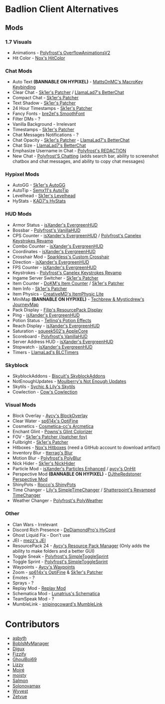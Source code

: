 # Badlion Client Alternatives

## Mods

### 1.7 Visuals

* Animations - [Polyfrost's OverflowAnimationsV2](https://github.com/Polyfrost/OverflowAnimationsV2/releases/latest)
* Hit Color  - [Nox's HitColor](https://github.com/Noxiuam/HitColor/releases/latest)

### Chat Mods
  
* Auto Text **(BANNABLE ON HYPIXEL)** - [MattsOnMC's MacroKey Keybinding](https://www.curseforge.com/minecraft/mc-mods/macrokey-keybinding/files/all?filter-game-version=2020709689%3A5806)
* Clear Chat - [Sk1er's Patcher](https://sk1er.club/mods/patcher) / [LlamaLad7's BetterChat](https://www.curseforge.com/minecraft/mc-mods/better-chat/files/all?filter-game-version=2020709689%3A5806) 
* Compact Chat - [Sk1er's Patcher](https://sk1er.club/mods/patcher)
* Text Shadow - [Sk1er's Patcher](https://sk1er.club/mods/patcher)
* 24 Hour Timestamps - [Sk1er's Patcher](https://sk1er.club/mods/patcher)
* Fancy Fonts - [bre2el's SmoothFont](https://www.curseforge.com/minecraft/mc-mods/smooth-font/files/all?filter-game-version=2020709689%3A5806)
* Filter DMs - ?
* Vanilla Background - Irrelevant
* Timestamps - [Sk1er's Patcher](https://sk1er.club/mods/patcher)
* Chat Messages Notifications - ?
* Chat Opacity - [Sk1er's Patcher](https://sk1er.club/mods/patcher) - [LlamaLad7's BetterChat](https://www.curseforge.com/minecraft/mc-mods/better-chat/files/all?filter-game-version=2020709689%3A5806)
* Chat Size - [LlamaLad7's BetterChat](https://www.curseforge.com/minecraft/mc-mods/better-chat/files/2918388/files/all?filter-game-version=2020709689%3A5806)
* Emphasize Username in Chat - [Polyfrost's REDACTION](https://github.com/Polyfrost/REDACTION/releases/latest)
* New Chat - [Polyfrost'S Chatting](https://github.com/Polyfrost/Chatting/releases/latest) (adds search bar, ability to screenshot chatbox and chat messages, and ability to copy chat messages)

### Hypixel Mods

* AutoGG - [Sk1er's AutoGG](https://sk1er.club/mods/autogg)
* AutoTip - [Semx11's AutoTip](https://autotip.pro)
* Levelhead - [Sk1er's Levelhead](https://sk1er.club/mods/level_head)
* HyStats - [KAD7's HyStats](https://download2270.mediafire.com/0r5h180odzzg/yx8m6ztaduf5bx8/HyStats-v4.0_%281.8.9%29.jar)

### HUD Mods

* Armor Status - [isXander's EvergreenHUD](https://modrinth.com/mod/evergreenhud)
* Bossbar - [Polyfrost's VanillaHUD](https://github.com/Polyfrost/VanillaHUD/releases/latest)
* CPS Counter - [isXander's EvergreenHUD](https://modrinth.com/mod/evergreenhud) / [Polyfrost's Canelex Keystrokes Revamp](https://github.com/Polyfrost/Canelex-KeyStrokes-Revamp/releases/latest)
* Combo Counter - [isXander's EvergreenHUD](https://modrinth.com/mod/evergreenhud)
* Coordinates - [isXander's EvergreenHUD](https://modrinth.com/mod/evergreenhud)
* Crosshair Mod - [Sparkless's Custom Crosshair](https://modrinth.com/mod/custom-crosshair-mod)
* Direction - [isXander's EvergreenHUD](https://modrinth.com/mod/evergreenhud)
* FPS Counter - [isXander's EvergreenHUD](https://modrinth.com/mod/evergreenhud)
* Keystrokes - [Polyfrost's Canelex Keystrokes Revamp](https://github.com/Polyfrost/Canelex-KeyStrokes-Revamp/releases/latest)
* Ingame Server Switcher - [Sk1er's Patcher](https://sk1er.club/mods/patcher)
* Item Counter - [DoKM's Item Counter](https://hypixel.net/threads/1-8-9-item-counter-mod.3683685/) / [Sk1er's Patcher](https://sk1er.club/mods/patcher)
* Item Info - [Sk1er's Patcher](https://sk1er.club/mods/patcher)
* Item Physics - [CreativeMD's ItemPhysic Lite](https://www.curseforge.com/minecraft/mc-mods/itemphysic-lite/files/all?filter-game-version=2020709689%3A5806)
* MiniMap **(BANNABLE ON HYPIXEL)** - [Techbrew & Mysticdrew's JourneyMap](https://www.curseforge.com/minecraft/mc-mods/journeymap*iles/all?filter-game-version=2020709689%3A5806)
* Pack Display - [Filip's ResourcePack Display](https://github.com/1fxe/Resource-Pack-Display/releases/latest)
* Ping - [isXander's EvergreenHUD](https://modrinth.com/mod/evergreenhud)
* Potion Status - [Tellinq's Potion Effects](https://github.com/Tellinq/Potion-Effects/releases/latest)
* Reach Display - [isXander's EvergreenHUD](https://modrinth.com/mod/evergreenhud)
* Saturation - [squeek502's AppleCore](https://www.curseforge.com/minecraft/mc-mods/applecore/files/2530880)
* Scoreboard - [Polyfrost's VanillaHUD](https://github.com/Polyfrost/VanillaHUD/releases/latest)
* Server Address HUD - [isXander's EvergreenHUD](https://modrinth.com/mod/evergreenhud)
* Stopwatch - [isXander's EvergreenHUD](https://modrinth.com/mod/evergreenhud)
* Timers - [LlamaLad's BLCTimers](https://github.com/LlamaLad7/blctimers/releases/latest)

### Skyblock

* SkyblockAddons - [Biscuit's SkyblockAddons](https://github.com/BiscuitDevelopment/SkyblockAddons/releases/latest)
* NotEnoughUpdates - [Moulberry's Not Enough Updates](https://github.com/Moulberry/NotEnoughUpdates/releases/latest)
* Skytils - [Sychic & Lily's Skytils](https://github.com/Skytils/SkytilsMod/releases/latest)
* Cowlection - [Cow's Cowlection](https://github.com/cow-mc/Cowlection/releases/latest)

### Visual Mods

* Block Overlay - [Aycy's BlockOverlay](https://raw.githubusercontent.com/nacrt/SkyblockClient-REPO/main/files/mods/Block_Overlay_4.0.3.jar)
* Clear Water - [sp614x's OptiFine](https://optifine.net/adloadx?f=preview_OptiFine_1.8.9_HD_U_M6_pre2.jar)
* Cosmetics - [Cosmetica-cc's Arcmetica](https://cosmetica.cc/docs/installing-arcmetica)
* Enchant Glint - [Powns's Glint Colorizer](https://download.powns.dev/glintcolorizer189)
* FOV - [Sk1er's Patcher (/patcher fov)](https://sk1er.club/mods/patcher)
* Fullbright - [Sk1er's Patcher](https://sk1er.club/mods/patcher)
* Hitboxes - [Nox's Hitboxes](https://github.com/Noxiuam/Hitboxes/actions) (need a GitHub account to download artifact)
* Inventory Blur - [tterrag's Blur](https://www.curseforge.com/minecraft/mc-mods/blur/files/all?filter-game-version=2020709689%3A5806)
* Motion Blur - [Polyfrost's PolyBlur](https://github.com/Polyfrost/PolyBlur/releases/latest)
* Nick Hider - [Sk1er's NickHider](https://www.sk1er.club/mods/nick_hider)
* Particle Mod - [isXander's Particles Enhanced](https://short.isxander.dev/yGgnHO) / [aycy's OnHit](https://www.mediafire.com/file/nm8dqke0zejssd6/On_Hit_Particles_2.2.jar/file)
* Perspective Mod **(BANNABLE ON HYPIXEL)** - [DJtheRedstoner Perspective Mod](https://github.com/DJtheRedstoner/PerspectiveModv4/releases/latest)
* ShinyPots - [Rocco's ShinyPots](https://github.com/RoccoDev/ShinyPots-1.8/releases/latest)
* Time Changer - [Lily's SimpleTimeChanger](https://github.com/My-Name-Is-Jeff/SimpleTimeChanger/releases/latest) / [Shatterpoint's Revamped TimeChanger](https://github.com/shatter-point/Revamped-TimeChanger/releases/latest)
* Weather Changer - [Polyfrost's PolyWeather](https://github.com/Polyfrost/PolyWeather/releases/latest)

### Other

* Clan Wars - Irrelevant
* Discord Rich Presence - [DeDiamondPro's HyCord](https://github.com/DeDiamondPro/HyCord/releases/latest)
* Ghost Liquid Fix - Don't use
* JEI - [mezz's JEI](https://www.curseforge.com/minecraft/mc-mods/jei/files/all?filter-game-version=2020709689%3A5806)
* ResourcePack 24 - [Aycy's Resource Pack Manager](https://github.com/SkyblockClient/SkyblockClient-REPO/blob/main/files/mods/Resource_Pack_Manager_1.2.jar) (Only adds the ability to make folders and a better GUI)
* Toggle Sneak - [Polyfrost's SimpleToggleSprint](https://github.com/Polyfrost/SimpleToggleSprint/releases/latest)
* Toggle Sprint - [Polyfrost's SimpleToggleSprint](https://github.com/Polyfrost/SimpleToggleSprint/releases/latest)
* Waypoints - [Aycy's Waypoints](https://cdn.discordapp.com/attachments/796895966414110751/1060695)
* Zoom - [sp614x's OptiFine](https://optifine.net/adloadx?f=preview_OptiFine_1.8.9_HD_U_M6_pre2.jar) & [Sk1er's Patcher](https://sk1er.club/mods/patcher)
* Emotes - ?
* Sprays - ?
* Replay Mod - [Replay Mod](https://modrinth.com/mod/replaymod/versions)
* Schematica Mod - [Lunatrius's Schematica](https://www.curseforge.com/minecraft/mc-mods/schematica/files/2279147/files/all?filter-game-version=2020709689%3A5806)
* TeamSpeak Mod - ?
* MumbleLink - [snipingcoward's MumbleLink](https://www.curseforge.com/minecraft/mc-mods/mumblelink/files/2327154/files/all?filter-game-version=2020709689%3A5806)

# Contributors

* [asbyth](https://github.com/asbyth)
* [BobIsMyManager](https://github.com/BobIsMyManager)
* [Digux](https://github.com/Diguhxe)
* [Fizzify](https://github.com/Fizzify)
* [GhoulBoi69](https://github.com/GhoulBoii)
* [Lizzy](https://github.com/LizzyMaybeDev)
* [Moiré](https://github.com/moire9)
* [moisty](https://github.com/Mqisty)
* [Salmon](https://github.com/Scherso)
* [Solonovamax](https://github.com/solonovamax)
* [Wyvest](https://github.com/Wyvest)
* [Zetvue](https://zetvue.github.io/)
